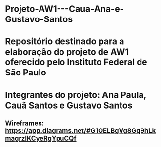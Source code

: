 # Projeto-AW1---Caua-Ana-e-Gustavo-Santos
# Repositório destinado para a elaboração do projeto de AW1 oferecido pelo Instituto Federal de São Paulo
# Integrantes do projeto: Ana Paula, Cauã Santos e Gustavo Santos

## Wireframes: https://app.diagrams.net/#G1OELBgVg8Gq9hLkmagrzIKCyeRgYpuCQf
